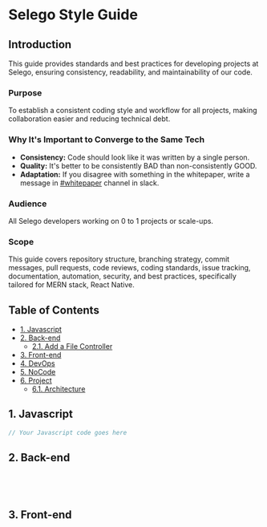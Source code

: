 # Selego Style Guide

## Introduction
This guide provides standards and best practices for developing projects at Selego, ensuring consistency, readability, and maintainability of our code.

### Purpose
To establish a consistent coding style and workflow for all projects, making collaboration easier and reducing technical debt.

### Why It's Important to Converge to the Same Tech
- **Consistency:** Code should look like it was written by a single person.
- **Quality:** It's better to be consistently BAD than non-consistently GOOD.
- **Adaptation:** If you disagree with something in the whitepaper, write a message in [#whitepaper](https://slack.com/app_redirect?channel=C06Q7TFKTV0) channel in slack. 

### Audience
All Selego developers working on 0 to 1 projects or scale-ups.

### Scope
This guide covers repository structure, branching strategy, commit messages, pull requests, code reviews, coding standards, issue tracking, documentation, automation, security, and best practices, specifically tailored for MERN stack, React Native. 

## Table of Contents

- [1. Javascript](#1-javascript)
- [2. Back-end](#2-back-end)
  - [2.1. Add a File Controller](#21-add-a-file-controller)
- [3. Front-end](#3-front-end)
- [4. DevOps](#4-devops)
- [5. NoCode](#5-nocode)
- [6. Project](#6-project)
  - [6.1. Architecture](#61-architecture)

## 1. Javascript

```js
// Your Javascript code goes here

```

## 2. Back-end

```js

```


```js


```



```js

```

```js

```

## 3. Front-end

```js

```
